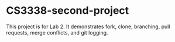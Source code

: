 # CS3338-second-project
This project is for Lab 2. It demonstrates fork, clone, branching, pull requests, merge conflicts, and git logging.
